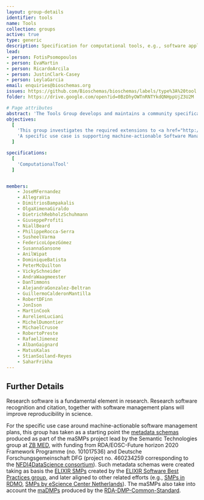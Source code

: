 ```yaml
---
layout: group-details
identifier: tools
name: Tools
collection: groups
active: true
type: generic
description: Specification for computational tools, e.g., software applications, software releases and software source code
lead: 
- person: FotisPsomopoulos
- person: EvaMartin
- person: RicardoArcila
- person: JustinClark-Casey
- person: LeylaGarcia
email: enquiries@bioschemas.org
issues: https://github.com/Bioschemas/bioschemas/labels/type%3A%20tool
folder: https://drive.google.com/open?id=0BzDhyOWTnRNTYkdQNHppUjZ3U2M

# Page attributes
abstract: 'The Tools Group develops and maintains a community specification for describing life science tools.'
objectives:
  [
    'This group investigates the required extensions to <a href="http://schema.org">schema.org</a> to support the description of software tools, applications, releases and source code.',
    'A specific use case is supporting machine-actionable Software Management Plans (maSMPS)'
  ]

specifications:
  [
    'ComputationalTool'
  ]


members:
    - JoseMFernandez
    - AllegraVia
    - DimitriosBampakalis
    - OlgaXimenaGiraldo
    - DietrichRebholzSchuhmann
    - GiuseppeProfiti
    - NiallBeard
    - PhilippeRocca-Serra
    - SusheelVarma
    - FedericoLópezGómez
    - SusannaSansone
    - AnilWipat
    - DominiqueBatista
    - PeterMcQuilton
    - VickySchneider
    - AndraWaagmeester
    - DanTimmons
    - AlejandraGonzalez-Beltran
    - GuillermoCalderonMantilla
    - RobertDFinn
    - JonIson
    - MartinCook
    - AurelienLuciani
    - MichelDumontier
    - MichaelCrusoe
    - RobertoPreste
    - RafaelJimenez
    - AlbanGaignard
    - MatusKalas
    - StianSoiland-Reyes
    - SaharFrikha
---
```


<h2>Further Details</h2>

<p>Research software is a fundamental element in research. Research software recognition and citation, together with software management plans will improve reproducibility in science.</p>

<p>For the specific use case around machine-actionable software management plans, this group has taken as a starting point the <a href="https://doi.org/10.4126/FRL01-006444988" target="_blank">metadata schemas</a> produced as part of the maSMPs project lead by the Semantic Technologies group at <a href="https://www.zbmed.de/en" target="_blank">ZB MED</a>, with funding from RDA/EOSC-Future horizon 2020 Framework Programme (no. 101017536) and Deutsche Forschungsgemeinschaft DFG (project no. 460234259 corresponding to the <a href="https://www.nfdi4datascience.de/" target="_blank">NFDI4DataScience consortium</a>). Such metadata schemas were created taking as basis the <a href="https://doi.org/10.37044/osf.io/k8znb" target="_blank">ELIXIR SMPs</a> created by the <a href="https://elixir-europe.org/platforms/tools/software-best-practices" target="_blank">ELIXIR Software Best Practices group</a>, and later aligned to other related efforts (e.g., <a href="https://rdm.mpdl.mpg.de/2022/12/09/smp-template-available/" target="_blank">SMPs in RDMO</a>, <a href="https://doi.org/10.5281/zenodo.7589725" target="_blank">SMPs by eScience Center Netherlands</a>). The maSMPs also take into account the <a href="https://github.com/RDA-DMP-Common/RDA-DMP-Common-Standard" target="_blank">maDMPs</a> produced by the <a href="https://www.rd-alliance.org/groups/dmp-common-standards-wg" target="_blank">RDA-DMP-Common-Standard</a>.</p>
